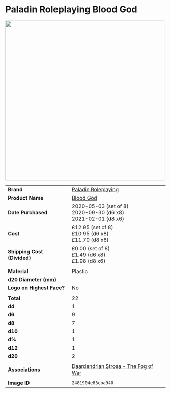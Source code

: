 # Paladin Roleplaying Blood God

<img src="https://raw.githubusercontent.com/jesskelsall/astarus-images/main/dice/2481904e83cba940.png" height="500" />

|||
| --- | --- |
| **Brand** | [Paladin Roleplaying](https://paladinroleplaying.com/) |
| **Product Name** | [Blood God](https://paladinroleplaying.com/collections/bicolor-peal-dice-sets/products/red-and-brown-dice) |
| **Date Purchased** | 2020-05-03 (set of 8)<br>2020-09-30 (d6 x8)<br>2021-02-01 (d8 x6) |
| **Cost** | £12.95 (set of 8)<br>£10.95 (d6 x8)<br>£11.70 (d8 x6) |
| **Shipping Cost (Divided)** | £0.00 (set of 8)<br>£1.49 (d6 x8)<br>£1.98 (d8 x6) |
||
| **Material** | Plastic |
| **d20 Diameter (mm)** | |
| **Logo on Highest Face?** | No |
||
| **Total** | 22 |
| **d4** | 1 |
| **d6** | 9 |
| **d8** | 7 |
| **d10** | 1 |
| **d%** | 1 |
| **d12** | 1 |
| **d20** | 2 |
||
| **Associations** | [Daardendrian Strosa - The Fog of War](../characters/non-astarus/daardendrian-strosa.md) |
||
| **Image ID** | `2481904e83cba940` |

